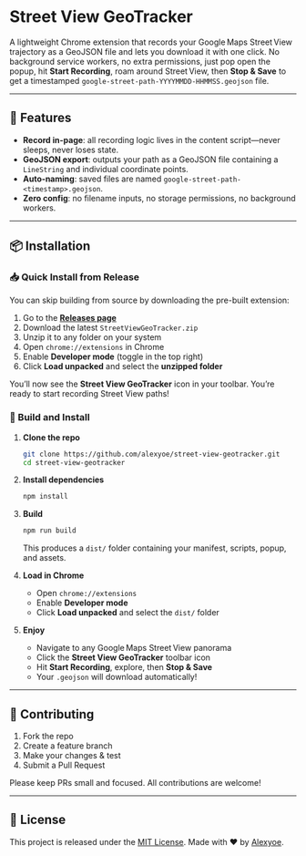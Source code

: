 # Street View GeoTracker

A lightweight Chrome extension that records your Google Maps Street View trajectory as a GeoJSON file and lets you download it with one click. No background service workers, no extra permissions, just pop open the popup, hit **Start Recording**, roam around Street View, then **Stop & Save** to get a timestamped `google-street-path-YYYYMMDD-HHMMSS.geojson` file.

---

## 🚀 Features

- **Record in-page**: all recording logic lives in the content script—never sleeps, never loses state.
- **GeoJSON export**: outputs your path as a GeoJSON file containing a `LineString` and individual coordinate points.
- **Auto‑naming**: saved files are named `google-street-path-<timestamp>.geojson`.
- **Zero config**: no filename inputs, no storage permissions, no background workers.

---

## 📦 Installation

### 📥 Quick Install from Release

You can skip building from source by downloading the pre-built extension:

1. Go to the [**Releases page**](https://github.com/alexyoe/street-view-geotracker/releases)  
2. Download the latest `StreetViewGeoTracker.zip`
3. Unzip it to any folder on your system
4. Open `chrome://extensions` in Chrome
5. Enable **Developer mode** (toggle in the top right)
6. Click **Load unpacked** and select the **unzipped folder**

You’ll now see the **Street View GeoTracker** icon in your toolbar. You’re ready to start recording Street View paths!

### 👷 Build and Install

1. **Clone the repo**
   ```bash
   git clone https://github.com/alexyoe/street-view-geotracker.git
   cd street-view-geotracker
   ```

2. **Install dependencies**
   ```bash
   npm install
   ```

3. **Build**
   ```bash
   npm run build
   ```
   This produces a `dist/` folder containing your manifest, scripts, popup, and assets.

4. **Load in Chrome**
   - Open `chrome://extensions`  
   - Enable **Developer mode**  
   - Click **Load unpacked** and select the `dist/` folder  

5. **Enjoy**
   - Navigate to any Google Maps Street View panorama
   - Click the **Street View GeoTracker** toolbar icon
   - Hit **Start Recording**, explore, then **Stop & Save**
   - Your `.geojson` will download automatically!

---

## 🤝 Contributing

1. Fork the repo
2. Create a feature branch
3. Make your changes & test
4. Submit a Pull Request

Please keep PRs small and focused. All contributions are welcome!

---

## 📜 License

This project is released under the [MIT License](LICENSE).
Made with ♥ by [Alexyoe](https://github.com/alexyoe).
